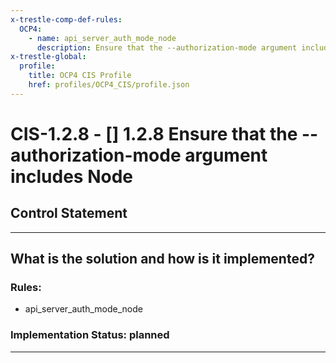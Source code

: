```yaml
---
x-trestle-comp-def-rules:
  OCP4:
    - name: api_server_auth_mode_node
      description: Ensure that the --authorization-mode argument includes Node
x-trestle-global:
  profile:
    title: OCP4 CIS Profile
    href: profiles/OCP4_CIS/profile.json
---
```


# CIS-1.2.8 - \[\] 1.2.8 Ensure that the --authorization-mode argument includes Node

## Control Statement

______________________________________________________________________

## What is the solution and how is it implemented?

<!-- For implementation status enter one of: implemented, partial, planned, alternative, not-applicable -->

<!-- Note that the list of rules under ### Rules: is read-only and changes will not be captured after assembly to JSON -->

<!-- Add control implementation description here for control: CIS-1.2.8 -->

### Rules:

  - api_server_auth_mode_node

### Implementation Status: planned

______________________________________________________________________
